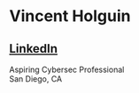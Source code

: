 # Vincent Holguin  
## <a href="https://www.linkedin.com/in/vincent-holguin-ba557821b"> LinkedIn </a>
Aspiring Cybersec Professional  
San Diego, CA
